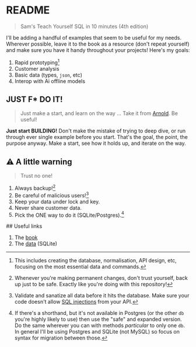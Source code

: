 # README

> Sam's Teach Yourself SQL in 10 minutes (4th edition)

I'll be adding a handful of examples that seem to be useful for my needs. Wherever
possible, leave it to the book as a resource (don't repeat yourself) and make sure you have it handy throughout your projects! Here's my goals:

1. Rapid prototyping[^1]
2. Customer analysis
3. Basic data (types, `json`, etc)
4. Interop with Ai offline models


## JUST F* DO IT!

> Just make a start, and learn on the way ...
> Take it from [Arnold](https://beusefulbook.com/). Be useful!

**Just start BUILDING!** Don't make the mistake of trying to deep dive, or run through ever single example before you start. That's the goal, the point, the purpose anyway. Make a start, see how it holds up, and iterate on the way.


## ⚠️ A little warning

> Trust no one!

1. Always backup![^2]
2. Be careful of malicious users![^3]
3. Keep your data under lock and key.
4. Never share customer data.
5. Pick the ONE way to do it (SQLite/Postgres).[^4]


## Useful links

1. The [book](https://forta.com/books/0672336073/)
2. The [data](https://forta.com/wp-content/uploads/books/0672336073/TeachYourselfSQL_SQLite.zip) (SQLite)


[^1]: This includes creating the database, normalisation, API design, etc, focusing on the most essential data and commands.

[^2]: Whenever you're making permanent changes, don't trust yourself, back up just to be safe. Exactly like you're doing with this repository!

[^3]: Validate and sanatize all data before it hits the database. Make sure your code doesn't allow [SQL injections](https://realpython.com/prevent-python-sql-injection/) from your API.

[^4]: If there's a shorthand, but it's not available in Postgres (or the other `db` you're highly likely to use) then use the "safe" and expanded version. Do the same wherever you can with methods _particular_ to only one `db`. In general I'll be using Postgres and SQLite (not MySQL) so focus on syntax for migration between those.